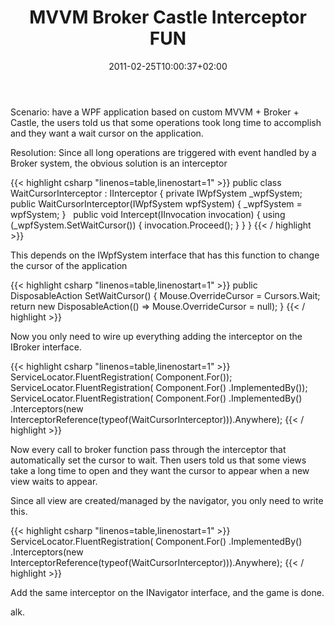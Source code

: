 ﻿---
title: "MVVM  Broker  Castle Interceptor  FUN"
description: ""
date: 2011-02-25T10:00:37+02:00
draft: false
tags: [MVVM,WPF]
categories: [WPF]
---
Scenario: have a WPF application based on custom MVVM + Broker + Castle, the users told us that some operations took long time to accomplish and they want a wait cursor on the application.

Resolution: Since all long operations are triggered with event handled by a Broker system, the obvious solution is an interceptor

{{< highlight csharp "linenos=table,linenostart=1" >}}
public class WaitCursorInterceptor : IInterceptor
{
private IWpfSystem _wpfSystem;
 
public WaitCursorInterceptor(IWpfSystem wpfSystem)
{
_wpfSystem = wpfSystem;
}
 
public void Intercept(IInvocation invocation)
{
using (_wpfSystem.SetWaitCursor())
{
invocation.Proceed();
}
}
}
{{< / highlight >}}

This depends on the IWpfSystem interface that has this function to change the cursor of the application

{{< highlight csharp "linenos=table,linenostart=1" >}}
public DisposableAction SetWaitCursor()
{
Mouse.OverrideCursor = Cursors.Wait;
return new DisposableAction(() => Mouse.OverrideCursor = null);
}
{{< / highlight >}}

Now you only need to wire up everything adding the interceptor on the IBroker interface.

{{< highlight csharp "linenos=table,linenostart=1" >}}
ServiceLocator.FluentRegistration(
Component.For<WaitCursorInterceptor>());
 
ServiceLocator.FluentRegistration(
Component.For<IWpfSystem>()
.ImplementedBy<WpfSystem>());
 
ServiceLocator.FluentRegistration(
Component.For<IBroker>()
.ImplementedBy<Broker>()
.Interceptors(new InterceptorReference(typeof(WaitCursorInterceptor))).Anywhere);
{{< / highlight >}}

Now every call to broker function pass through the interceptor that automatically set the cursor to wait. Then users told us that some views take a long time to open and they want the cursor to appear when a new view waits to appear.

Since all view are created/managed by the navigator, you only need to write this.

{{< highlight csharp "linenos=table,linenostart=1" >}}
ServiceLocator.FluentRegistration(
Component.For<INavigator>()
.ImplementedBy<MainNavigator>()
.Interceptors(new InterceptorReference(typeof(WaitCursorInterceptor))).Anywhere);
{{< / highlight >}}

Add the same interceptor on the INavigator interface, and the game is done.

alk.

